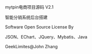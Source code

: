 mytpin电商项目源码 V2.1 

智能分销系统后台搭建


Software Open Source License By 

JSON、EChart、JQuery、Mybatis、Java


GeekLimites@John Zhang


